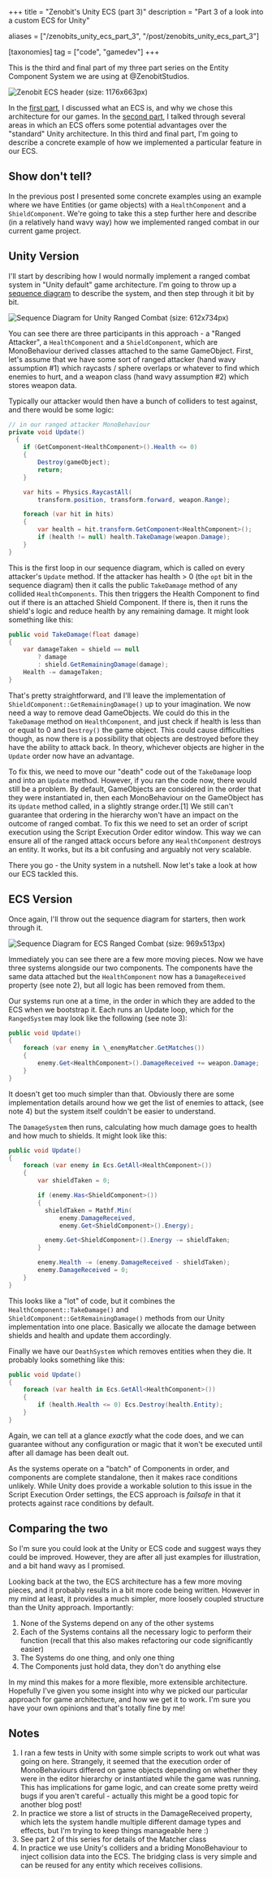 +++
title = "Zenobit's Unity ECS (part 3)"
description = "Part 3 of a look into a custom ECS for Unity"

aliases = ["/zenobits_unity_ecs_part_3", "/post/zenobits_unity_ecs_part_3"]

[taxonomies]
tag = ["code", "gamedev"]
+++

This is the third and final part of my three part series on the Entity Component
System we are using at @ZenobitStudios.

![Zenobit ECS header (size: 1176x663px)](/images/zenobit_ecs/ecs-background-2.png)

In the [first part](/zenobits-unity-ecs-part-1), I discussed what an ECS is, and
why we chose this architecture for our games. In the [second
part](/zenobits-unity-ecs-part-2), I talked through several areas in which an
ECS offers some potential advantages over the "standard" Unity architecture. In
this third and final part, I'm going to describe a concrete example of how we
implemented a particular feature in our ECS.

## Show don't tell?

In the previous post I presented some concrete examples using an example where
we have Entities (or game objects) with a `HealthComponent` and a
`ShieldComponent`. We're going to take this a step further here and describe (in
a relatively hand wavy way) how we implemented ranged combat in our current game
project.

## Unity Version

I'll start by describing how I would normally implement a ranged combat system
in "Unity default" game architecture. I'm going to throw up a [sequence
diagram](https://en.wikipedia.org/wiki/Sequence_diagram) to describe the system,
and then step through it bit by bit.

![Sequence Diagram for Unity Ranged Combat (size: 612x734px)](/images/zenobit_ecs/unity_example-3.png)

You can see there are three participants in this approach - a "Ranged Attacker",
a `HealthComponent` and a `ShieldComponent`, which are MonoBehaviour derived
classes attached to the same GameObject. First, let's assume that we have some
sort of ranged attacker (hand wavy assumption #1) which raycasts / sphere
overlaps or whatever to find which enemies to hurt, and a weapon class (hand
wavy assumption #2) which stores weapon data.

Typically our attacker would then have a bunch of colliders to test against, and
there would be some logic:

```cs
// in our ranged attacker MonoBehaviour
private void Update()
  {
    if (GetComponent<HealthComponent>().Health <= 0)
    {
        Destroy(gameObject);
        return;
    }

    var hits = Physics.RaycastAll(
        transform.position, transform.forward, weapon.Range);

    foreach (var hit in hits)
    {
        var health = hit.transform.GetComponent<HealthComponent>();
        if (health != null) health.TakeDamage(weapon.Damage);
    }
}
```

This is the first loop in our sequence diagram, which is called on every
attacker's `Update` method. If the attacker has health > 0 (the `opt` bit in the
sequence diagram) then it calls the public `TakeDamage` method of any collided
`HealthComponents`. This then triggers the Health Component to find out if there
is an attached Shield Component. If there is, then it runs the shield's logic
and reduce health by any remaining damage. It might look something like this:

```cs
public void TakeDamage(float damage)
{
    var damageTaken = shield == null
        ? damage
        : shield.GetRemainingDamage(damage);
    Health -= damageTaken;
}
```

That's pretty straightforward, and I'll leave the implementation of
`ShieldComponent::GetRemainingDamage()` up to your imagination. We now need a
way to remove dead GameObjects. We could do this in the `TakeDamage` method on
`HealthComponent`, and just check if health is less than or equal to 0 and
`Destroy()` the game object. This could cause difficulties though, as now there
is a possibility that objects are destroyed before they have the ability to
attack back. In theory, whichever objects are higher in the `Update` order now
have an advantage.

To fix this, we need to move our "death" code out of the `TakeDamage` loop and
into an `Update` method. However, if you ran the code now, there would still be
a problem. By default, GameObjects are considered in the order that they were
instantiated in, then each MonoBehaviour on the GameObject has its `Update`
method called, in a slightly strange order.[1] We still can't guarantee that
ordering in the hierarchy won't have an impact on the outcome of ranged combat.
To fix this we need to set an order of script execution using the Script
Execution Order editor window. This way we can ensure all of the ranged attack
occurs before any `HealthComponent` destroys an entity. It works, but its a bit
confusing and arguably not very scalable.

There you go - the Unity system in a nutshell. Now let's take a look at how our
ECS tackled this.

## ECS Version

Once again, I'll throw out the sequence diagram for starters, then work through
it.

![Sequence Diagram for ECS Ranged Combat (size: 969x513px)](/images/zenobit_ecs/ecs_example-6.png)

Immediately you can see there are a few more moving pieces. Now we have three
systems alongside our two components. The components have the same data attached
but the `HealthComponent` now has a `DamageReceived` property (see note 2), but
all logic has been removed from them.

Our systems run one at a time, in the order in which they are added to the ECS
when we bootstrap it. Each runs an Update loop, which for the `RangedSystem` may
look like the following (see note 3):

```cs
public void Update()
{
    foreach (var enemy in \_enemyMatcher.GetMatches())
    {
        enemy.Get<HealthComponent>().DamageReceived += weapon.Damage;
    }
}
```

It doesn't get too much simpler than that. Obviously there are some
implementation details around how we get the list of enemies to attack, (see
note 4) but the system itself couldn't be easier to understand.

The `DamageSystem` then runs, calculating how much damage goes to health and how
much to shields. It might look like this:

```cs
public void Update()
{
    foreach (var enemy in Ecs.GetAll<HealthComponent>())
    {
        var shieldTaken = 0;

        if (enemy.Has<ShieldComponent>())
        {
          shieldTaken = Mathf.Min(
              enemy.DamageReceived,
              enemy.Get<ShieldComponent>().Energy);

          enemy.Get<ShieldComponent>().Energy -= shieldTaken;
        }

        enemy.Health -= (enemy.DamageReceived - shieldTaken);
        enemy.DamageReceived = 0;
    }
}
```

This looks like a "lot" of code, but it combines the
`HealthComponent::TakeDamage()` and `ShieldComponent::GetRemainingDamage()`
methods from our Unity implementation into one place. Basically we allocate the
damage between shields and health and update them accordingly.

Finally we have our `DeathSystem` which removes entities when they die. It
probably looks something like this:

```cs
public void Update()
{
    foreach (var health in Ecs.GetAll<HealthComponent>())
    {
        if (health.Health <= 0) Ecs.Destroy(health.Entity);
    }
}
```

Again, we can tell at a glance _exactly_ what the code does, and we can
guarantee without any configuration or magic that it won't be executed until
after all damage has been dealt out.

As the systems operate on a "batch" of Components in order, and components are
complete standalone, then it makes race conditions unlikely. While Unity does
provide a workable solution to this issue in the Script Execution Order
settings, the ECS approach is _failsafe_ in that it protects against race
conditions by default.

## Comparing the two

So I'm sure you could look at the Unity or ECS code and suggest ways they could
be improved. However, they are after all just examples for illustration, and a
bit hand wavy as I promised.

Looking back at the two, the ECS architecture has a few more moving pieces, and
it probably results in a bit more code being written. However in my mind at
least, it provides a much simpler, more loosely coupled structure than the Unity
approach. Importantly:

1. None of the Systems depend on any of the other systems
2. Each of the Systems contains all the necessary logic to perform their
   function (recall that this also makes refactoring our code significantly
   easier)
3. The Systems do one thing, and only one thing
4. The Components just hold data, they don't do anything else

In my mind this makes for a more flexible, more extensible architecture.
Hopefully I've given you some insight into why we picked our particular approach
for game architecture, and how we get it to work. I'm sure you have your own
opinions and that's totally fine by me!

## Notes

1. I ran a few tests in Unity with some simple scripts to work out what was
   going on here. Strangely, it seemed that the execution order of
   MonoBehaviours differed on game objects depending on whether they were in the
   editor hierarchy or instantiated while the game was running. This has
   implications for game logic, and can create some pretty weird bugs if you
   aren't careful - actually this might be a good topic for another blog post!
2. In practice we store a list of structs in the DamageReceived property, which
   lets the system handle multiple different damage types and effects, but I'm
   trying to keep things manageable here :)
3. See part 2 of this series for details of the Matcher class
4. In practice we use Unity's colliders and a briding MonoBehaviour to inject
   collision data into the ECS. The bridging class is very simple and can be
   reused for any entity which receives collisions.
